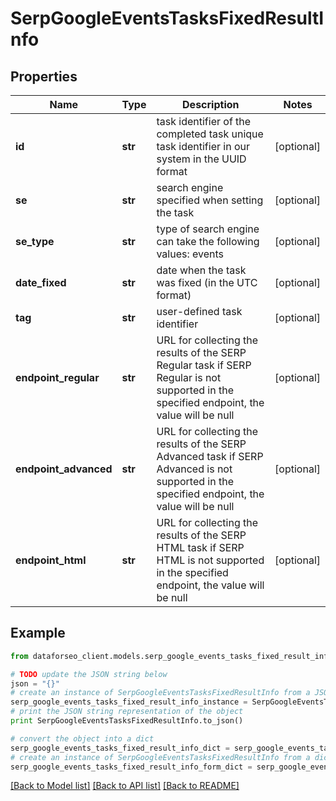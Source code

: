 # SerpGoogleEventsTasksFixedResultInfo


## Properties

Name | Type | Description | Notes
------------ | ------------- | ------------- | -------------
**id** | **str** | task identifier of the completed task unique task identifier in our system in the UUID format | [optional] 
**se** | **str** | search engine specified when setting the task | [optional] 
**se_type** | **str** | type of search engine can take the following values: events | [optional] 
**date_fixed** | **str** | date when the task was fixed (in the UTC format) | [optional] 
**tag** | **str** | user-defined task identifier | [optional] 
**endpoint_regular** | **str** | URL for collecting the results of the SERP Regular task if SERP Regular is not supported in the specified endpoint, the value will be null | [optional] 
**endpoint_advanced** | **str** | URL for collecting the results of the SERP Advanced task if SERP Advanced is not supported in the specified endpoint, the value will be null | [optional] 
**endpoint_html** | **str** | URL for collecting the results of the SERP HTML task if SERP HTML is not supported in the specified endpoint, the value will be null | [optional] 

## Example

```python
from dataforseo_client.models.serp_google_events_tasks_fixed_result_info import SerpGoogleEventsTasksFixedResultInfo

# TODO update the JSON string below
json = "{}"
# create an instance of SerpGoogleEventsTasksFixedResultInfo from a JSON string
serp_google_events_tasks_fixed_result_info_instance = SerpGoogleEventsTasksFixedResultInfo.from_json(json)
# print the JSON string representation of the object
print SerpGoogleEventsTasksFixedResultInfo.to_json()

# convert the object into a dict
serp_google_events_tasks_fixed_result_info_dict = serp_google_events_tasks_fixed_result_info_instance.to_dict()
# create an instance of SerpGoogleEventsTasksFixedResultInfo from a dict
serp_google_events_tasks_fixed_result_info_form_dict = serp_google_events_tasks_fixed_result_info.from_dict(serp_google_events_tasks_fixed_result_info_dict)
```
[[Back to Model list]](../README.md#documentation-for-models) [[Back to API list]](../README.md#documentation-for-api-endpoints) [[Back to README]](../README.md)


